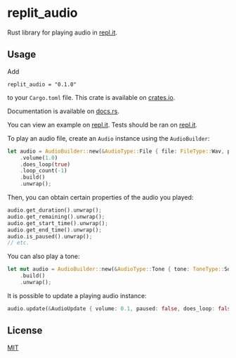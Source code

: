 # replit_audio
Rust library for playing audio in [repl.it](https://repl.it/).

## Usage
Add
```
replit_audio = "0.1.0"
```
to your `Cargo.toml` file. This crate is available on [crates.io](https://crates.io/crates/replit_audio).

Documentation is available on [docs.rs](https://docs.rs/replit_audio).

You can view an example on [repl.it](https://repl.it/@daniel_school/replitaudiodemo).
Tests should be ran on [repl.it](https://repl.it/).

To play an audio file, create an `Audio` instance using the `AudioBuilder`:
```Rust
let audio = AudioBuilder::new(&AudioType::File { file: FileType::Wav, path: "audio.wav".to_string() })
    .volume(1.0)
    .does_loop(true)
    .loop_count(-1)
    .build()
    .unwrap();
```
Then, you can obtain certain properties of the audio you played:
```Rust
audio.get_duration().unwrap();
audio.get_remaining().unwrap();
audio.get_start_time().unwrap();
audio.get_end_time().unwrap();
audio.is_paused().unwrap();
// etc.
```
You can also play a tone:
```Rust
let mut audio = AudioBuilder::new(&AudioType::Tone { tone: ToneType::Square, pitch: 440.0, duration: 2.0 })
    .build()
    .unwrap();
```
It is possible to update a playing audio instance:
```Rust
audio.update(&AudioUpdate { volume: 0.1, paused: false, does_loop: false, loop_count: -1 }).unwrap();
```

## License
[MIT](LICENSE)
